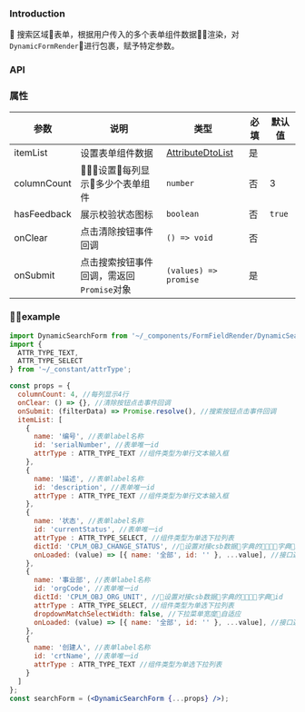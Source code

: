### Introduction

搜索区域表单，根据用户传入的多个表单组件数据渲染，对`DynamicFormRender`进行包裹，赋予特定参数。

### API

### 属性

| 参数 | 说明 | 类型 | 必填 | 默认值 |
| ---- | ---- | ---- | ---- | ------ |
| itemList | 设置表单组件数据 | [AttributeDtoList](/src/type/AttributeDtoList/README.md) | 是 |  |
| columnCount | 设置每列显示多少个表单组件 | `number` | 否 | 3 |
| hasFeedback | 展示校验状态图标 | `boolean` | 否 | `true` |
| onClear | 点击清除按钮事件回调 | `() => void` | 否 |  |
| onSubmit | 点击搜索按钮事件回调，需返回`Promise`对象 | `(values) => promise` | 是 |  |

### example

```jsx
import DynamicSearchForm from '~/_components/FormFieldRender/DynamicSearchForm';
import {
  ATTR_TYPE_TEXT,
  ATTR_TYPE_SELECT
} from '~/_constant/attrType';

const props = {
  columnCount: 4, //每列显示4行
  onClear: () => {}, //清除按钮点击事件回调
  onSubmit: (filterData) => Promise.resolve(), //搜索按钮点击事件回调
  itemList: [
    {
      name: '编号', //表单label名称
      id: 'serialNumber', //表单唯一id 
      attrType : ATTR_TYPE_TEXT //组件类型为单行文本输入框
    }, 
    {
      name: '描述', //表单label名称 
      id: 'description', //表单唯一id
      attrType : ATTR_TYPE_TEXT //组件类型为单行文本输入框
    },
    {
      name: '状态', //表单label名称 
      id: 'currentStatus', //表单唯一id
      attrType : ATTR_TYPE_SELECT, //组件类型为单选下拉列表
      dictId: 'CPLM_OBJ_CHANGE_STATUS', //设置对接csb数据字典的字典id
      onLoaded: (value) => [{ name: '全部', id: '' }, ...value], //接口返回数据预处理，为了格式统一
    },
    {
      name: '事业部', //表单label名称 
      id: 'orgCode', //表单唯一id
      dictId: 'CPLM_OBJ_ORG_UNIT', //设置对接csb数据字典的字典id
      attrType : ATTR_TYPE_SELECT, //组件类型为单选下拉列表
      dropdownMatchSelectWidth: false, //下拉菜单宽度自适应
      onLoaded: (value) => [{ name: '全部', id: '' }, ...value], //接口返回数据预处理，为了格式统一
    },
    {
      name: '创建人', //表单label名称 
      id: 'crtName', //表单唯一id
      attrType : ATTR_TYPE_TEXT //组件类型为单选下拉列表
    }
  ]
};
const searchForm = (<DynamicSearchForm {...props} />);
```
